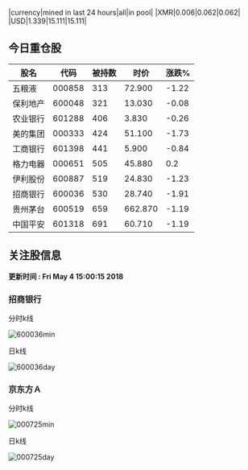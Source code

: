 |currency|mined in last 24 hours|all|in pool|
|XMR|0.006|0.062|0.062|
|USD|1.339|15.111|15.111|

## 今日重仓股 

|股名|代码|被持数|时价|涨跌%|
|---|---|---|---|---|
|五粮液|000858|313|72.900|-1.22|
|保利地产|600048|321|13.030|-0.08|
|农业银行|601288|406|3.830|-0.26|
|美的集团|000333|424|51.100|-1.73|
|工商银行|601398|441|5.900|-0.84|
|格力电器|000651|505|45.880|0.2|
|伊利股份|600887|519|24.830|-1.23|
|招商银行|600036|530|28.740|-1.91|
|贵州茅台|600519|659|662.870|-1.19|
|中国平安|601318|691|60.710|-1.19|

## 关注股信息
**更新时间 : Fri May  4 15:00:15 2018**
### 招商银行 
分时k线

![600036min](http://image.sinajs.cn/newchart/min/n/sh600036.gif)

日k线

![600036day](http://image.sinajs.cn/newchart/daily/n/sh600036.gif)

### 京东方Ａ 
分时k线

![000725min](http://image.sinajs.cn/newchart/min/n/sz000725.gif)

日k线

![000725day](http://image.sinajs.cn/newchart/daily/n/sz000725.gif)
